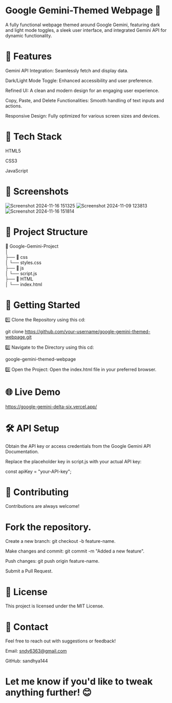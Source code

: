# Google Gemini-Themed Webpage 🌟
A fully functional webpage themed around Google Gemini, featuring dark and light mode toggles, a sleek user interface, and integrated Gemini API for dynamic functionality.


# 🚀 Features
Gemini API Integration: Seamlessly fetch and display data.

Dark/Light Mode Toggle: Enhanced accessibility and user preference.

Refined UI: A clean and modern design for an engaging user experience.

Copy, Paste, and Delete Functionalities: Smooth handling of text inputs and actions.

Responsive Design: Fully optimized for various screen sizes and devices.


# 🔧 Tech Stack
HTML5

CSS3

JavaScript


# 📸 Screenshots

![Screenshot 2024-11-16 151325](https://github.com/user-attachments/assets/cb89619d-6f18-44e5-a20f-bad2c363c0a3)
![Screenshot 2024-11-09 123813](https://github.com/user-attachments/assets/d94fdb70-5493-46ee-9393-9f4eaf9f2957)
![Screenshot 2024-11-16 151814](https://github.com/user-attachments/assets/ddc48f56-9077-4604-bebe-7381465f29bb)



# 📂 Project Structure
📁 Google-Gemini-Project  
│  
├── 📁 css  
│   └── styles.css  
├── 📁 js  
│   └── script.js  
├── 📁 HTML  
│   └── index.html

 
# 🚀 Getting Started
1️⃣ Clone the Repository using this cd:

  git clone https://github.com/your-username/google-gemini-themed-webpage.git  
  
2️⃣ Navigate to the Directory using this cd:

  google-gemini-themed-webpage 
  
3️⃣ Open the Project:
  Open the index.html file in your preferred browser.


# 🌐 Live Demo
 https://google-gemini-delta-six.vercel.app/


# 🛠️ API Setup
Obtain the API key or access credentials from the Google Gemini API Documentation.

Replace the placeholder key in script.js with your actual API key:

const apiKey = "your-API-key"; 


# 🤝 Contributing
Contributions are always welcome!


# Fork the repository.
Create a new branch:  git checkout -b feature-name.

Make changes and commit:  git commit -m "Added a new feature".

Push changes:  git push origin feature-name.

Submit a Pull Request.


# 📝 License
This project is licensed under the MIT License.


# 📧 Contact
Feel free to reach out with suggestions or feedback!

Email: sndy6363@gmail.com

GitHub: sandhya144


# Let me know if you'd like to tweak anything further! 😊
